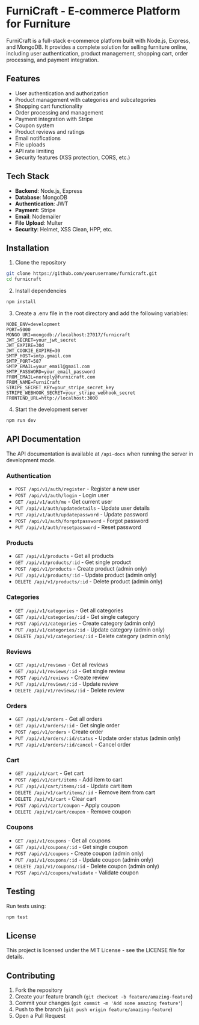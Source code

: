 # FurniCraft - E-commerce Platform for Furniture

FurniCraft is a full-stack e-commerce platform built with Node.js, Express, and MongoDB. It provides a complete solution for selling furniture online, including user authentication, product management, shopping cart, order processing, and payment integration.

## Features

- User authentication and authorization
- Product management with categories and subcategories
- Shopping cart functionality
- Order processing and management
- Payment integration with Stripe
- Coupon system
- Product reviews and ratings
- Email notifications
- File uploads
- API rate limiting
- Security features (XSS protection, CORS, etc.)

## Tech Stack

- **Backend**: Node.js, Express
- **Database**: MongoDB
- **Authentication**: JWT
- **Payment**: Stripe
- **Email**: Nodemailer
- **File Upload**: Multer
- **Security**: Helmet, XSS Clean, HPP, etc.

## Installation

1. Clone the repository
```bash
git clone https://github.com/yourusername/furnicraft.git
cd furnicraft
```

2. Install dependencies
```bash
npm install
```

3. Create a .env file in the root directory and add the following variables:
```
NODE_ENV=development
PORT=5000
MONGO_URI=mongodb://localhost:27017/furnicraft
JWT_SECRET=your_jwt_secret
JWT_EXPIRE=30d
JWT_COOKIE_EXPIRE=30
SMTP_HOST=smtp.gmail.com
SMTP_PORT=587
SMTP_EMAIL=your_email@gmail.com
SMTP_PASSWORD=your_email_password
FROM_EMAIL=noreply@furnicraft.com
FROM_NAME=FurniCraft
STRIPE_SECRET_KEY=your_stripe_secret_key
STRIPE_WEBHOOK_SECRET=your_stripe_webhook_secret
FRONTEND_URL=http://localhost:3000
```

4. Start the development server
```bash
npm run dev
```

## API Documentation

The API documentation is available at `/api-docs` when running the server in development mode.

### Authentication

- `POST /api/v1/auth/register` - Register a new user
- `POST /api/v1/auth/login` - Login user
- `GET /api/v1/auth/me` - Get current user
- `PUT /api/v1/auth/updatedetails` - Update user details
- `PUT /api/v1/auth/updatepassword` - Update password
- `POST /api/v1/auth/forgotpassword` - Forgot password
- `PUT /api/v1/auth/resetpassword` - Reset password

### Products

- `GET /api/v1/products` - Get all products
- `GET /api/v1/products/:id` - Get single product
- `POST /api/v1/products` - Create product (admin only)
- `PUT /api/v1/products/:id` - Update product (admin only)
- `DELETE /api/v1/products/:id` - Delete product (admin only)

### Categories

- `GET /api/v1/categories` - Get all categories
- `GET /api/v1/categories/:id` - Get single category
- `POST /api/v1/categories` - Create category (admin only)
- `PUT /api/v1/categories/:id` - Update category (admin only)
- `DELETE /api/v1/categories/:id` - Delete category (admin only)

### Reviews

- `GET /api/v1/reviews` - Get all reviews
- `GET /api/v1/reviews/:id` - Get single review
- `POST /api/v1/reviews` - Create review
- `PUT /api/v1/reviews/:id` - Update review
- `DELETE /api/v1/reviews/:id` - Delete review

### Orders

- `GET /api/v1/orders` - Get all orders
- `GET /api/v1/orders/:id` - Get single order
- `POST /api/v1/orders` - Create order
- `PUT /api/v1/orders/:id/status` - Update order status (admin only)
- `PUT /api/v1/orders/:id/cancel` - Cancel order

### Cart

- `GET /api/v1/cart` - Get cart
- `POST /api/v1/cart/items` - Add item to cart
- `PUT /api/v1/cart/items/:id` - Update cart item
- `DELETE /api/v1/cart/items/:id` - Remove item from cart
- `DELETE /api/v1/cart` - Clear cart
- `POST /api/v1/cart/coupon` - Apply coupon
- `DELETE /api/v1/cart/coupon` - Remove coupon

### Coupons

- `GET /api/v1/coupons` - Get all coupons
- `GET /api/v1/coupons/:id` - Get single coupon
- `POST /api/v1/coupons` - Create coupon (admin only)
- `PUT /api/v1/coupons/:id` - Update coupon (admin only)
- `DELETE /api/v1/coupons/:id` - Delete coupon (admin only)
- `POST /api/v1/coupons/validate` - Validate coupon

## Testing

Run tests using:
```bash
npm test
```

## License

This project is licensed under the MIT License - see the LICENSE file for details.

## Contributing

1. Fork the repository
2. Create your feature branch (`git checkout -b feature/amazing-feature`)
3. Commit your changes (`git commit -m 'Add some amazing feature'`)
4. Push to the branch (`git push origin feature/amazing-feature`)
5. Open a Pull Request 